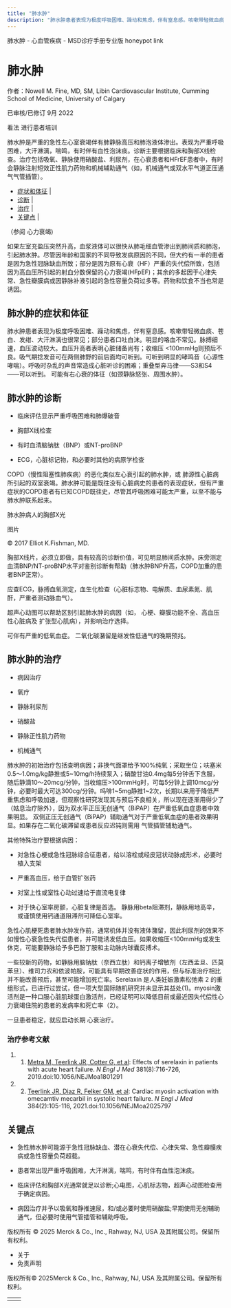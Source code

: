 ```yaml
---
title: "肺水肿"
description: "肺水肿患者表现为极度呼吸困难、躁动和焦虑，伴有窒息感。咳嗽带轻微血痰、苍白、发绀、大汗淋漓也很常见；部分患者口吐白沫。明显的咯血不常见。脉搏细速，血压波动较大。血压升高者表明心脏储备尚有；收缩压 <100mmHg则预后不良。吸气期捻发音可在两侧肺野的前后面均可听到。可听到明显的哮鸣音（心源性哮喘）。呼吸时杂乱的声音常造成心脏听诊的困难；重叠型奔马律——S3和S4——可以听到。 可能有右心衰的体征（如颈静脉怒张、周围水肿）。"
---
```


﻿肺水肿 \- 心血管疾病 \- MSD诊疗手册专业版 honeypot link

# 肺水肿

作者：Nowell M. Fine, MD, SM, Libin Cardiovascular Institute, Cumming School of Medicine, University of
Calgary

已审核/已修订 9月 2022

看法 进行患者培训

肺水肿是严重的急性左心室衰竭伴有肺静脉高压和肺泡液体渗出。表现为严重呼吸困难，大汗淋漓，喘鸣，有时伴有血性泡沫痰。诊断主要根据临床和胸部X线检查。治疗包括吸氧、静脉使用硝酸盐、利尿剂，在心衰患者和HFrEF患者中，有时会静脉注射短效正性肌力药物和机械辅助通气（如，机械通气或双水平气道正压通气气管插管）。

- [症状和体征](#症状和体征_v936433_zh) \|
- [诊断](#诊断_v936436_zh) \|
- [治疗](#治疗_v936452_zh) \|
- [关键点](#关键点_v9008364_zh) \|

（参阅 心力衰竭)

如果左室充盈压突然升高，血浆液体可以很快从肺毛细血管渗出到肺间质和肺泡，引起肺水肿。尽管因年龄和国家的不同导致发病原因的不同，但大约有一半的患者是因为急性冠脉缺血所致；部分是因为原有心衰（HF）严重的失代偿所致，包括因为高血压所引起的射血分数保留的心力衰竭(HFpEF)；其余的多起因于心律失常、急性瓣膜病或因静脉补液引起的急性容量负荷过多等。药物和饮食不当也常是诱因。

## 肺水肿的症状和体征

肺水肿患者表现为极度呼吸困难、躁动和焦虑，伴有窒息感。咳嗽带轻微血痰、苍白、发绀、大汗淋漓也很常见；部分患者口吐白沫。明显的咯血不常见。脉搏细速，血压波动较大。血压升高者表明心脏储备尚有；收缩压 <100mmHg则预后不良。吸气期捻发音可在两侧肺野的前后面均可听到。可听到明显的哮鸣音（心源性哮喘）。呼吸时杂乱的声音常造成心脏听诊的困难；重叠型奔马律——S3和S4——可以听到。 可能有右心衰的体征（如颈静脉怒张、周围水肿）。

## 肺水肿的诊断

- 临床评估显示严重呼吸困难和肺爆破音

- 胸部X线检查

- 有时血清脑钠肽（BNP）或NT-proBNP

- ECG，心脏标记物，和必要时其他的病原学检查


COPD（慢性阻塞性肺疾病）的恶化类似左心衰引起的肺水肿，或 肺源性心脏病所引起的双室衰竭。肺水肿可能是既往没有心脏病史的患者的表现症状，但有严重症状的COPD患者有已知COPD既往史，尽管其呼吸困难可能太严重，以至不能与肺水肿联系起来。

肺水肿病人的胸部X光



图片

© 2017 Elliot K.Fishman, MD.

胸部X线片，必须立即做，具有较高的诊断价值，可见明显肺间质水肿。床旁测定血清BNP/NT-proBNP水平对鉴别诊断有帮助（肺水肿BNP升高，COPD加重的患者BNP正常）。

应查ECG，脉搏血氧测定，血生化检查（心脏标志物、电解质、血尿素氮、肌酐，严重者测动脉血气）。

超声心动图可以帮助区别引起肺水肿的病因（如， 心梗、瓣膜功能不全、高血压性心脏病及 扩张型心肌病），并影响治疗选择。

可伴有严重的低氧血症。 二氧化碳潴留是继发性低通气的晚期预兆。

## 肺水肿的治疗

- 病因治疗

- 氧疗

- 静脉利尿剂

- 硝酸盐

- 静脉正性肌力药物

- 机械通气


肺水肿的初始治疗包括查明病因；非换气面罩给予100%纯氧；采取坐位；呋塞米0.5～1.0mg/kg静推或5~10mg/h持续泵入；硝酸甘油0.4mg每5分钟舌下含服，随后静滴10～20mcg/分钟，当收缩压>100mmHg时，可每5分钟上调10mcg/分钟，必要时最大可达300cg/分钟。吗啡1~5mg静推1~2次，长期以来用于降低严重焦虑和呼吸加速，但观察性研究发现其与预后不良相关，所以现在逐渐用得少了（姑息治疗除外），因为双水平正压无创通气（BiPAP）在严重低氧血症患者中效果明显。 双侧正压无创通气（BiPAP）辅助通气对于严重低氧血症的患者效果明显。如果存在二氧化碳滞留或患者反应迟钝则需用 气管插管辅助通气。

其他特殊治疗要根据病因：

- 对急性心梗或急性冠脉综合征患者，给以溶栓或经皮冠状动脉成形术，必要时植入支架

- 严重高血压，给于血管扩张药

- 对室上性或室性心动过速给于直流电复律

- 对于快心室率房颤，心脏复律是首选。 静脉用beta阻滞剂，静脉用地高辛，或谨慎使用钙通道阻滞剂可降低心室率。


急性心肌梗死患者肺水肿发作前，通常机体并没有液体潴留，因此利尿剂的效果不如慢性心衰急性失代偿患者，并可能诱发低血压。如果收缩压<100mmHg或发生休克，可能要静脉给予多巴酚丁胺和主动脉内球囊反搏术。

一些较新的药物，如静脉用脑钠肽（奈西立肽）和钙离子增敏剂（左西孟旦、匹莫苯旦）、维司力农和依波帕胺，可能具有早期改善症状的作用，但与标准治疗相比并不能改善预后，甚至可能增加死亡率。Serelaxin 是人类妊娠激素松弛素 2 的重组形式，已进行过尝试，但一项大型国际随机研究并未显示其益处(1)。myosin激活剂是一种口服心脏肌球蛋白激活剂，已经证明可以降低目前或最近因失代偿性心力衰竭住院的患者的发病率和死亡率（2）。

一旦患者稳定，就应启动长期 心衰治疗。

### 治疗参考文献

1. 1. [Metra M, Teerlink JR, Cotter G, et al](https://pubmed.ncbi.nlm.nih.gov/31433919/): Effects of serelaxin in patients with acute heart failure. _N Engl J Med_ 381(8):716-726, 2019.doi:10.1056/NEJMoa1801291

2. 2. [Teerlink JR, Diaz R, Felker GM, et al](https://pubmed.ncbi.nlm.nih.gov/33185990/): Cardiac myosin activation with omecamtiv mecarbil in systolic heart failure. _N Engl J Med_ 384(2):105-116, 2021.doi:10.1056/NEJMoa2025797


## 关键点

- 急性肺水肿可能源于急性冠脉缺血、潜在心衰失代偿、心律失常、急性瓣膜疾病或急性容量负荷超载。

- 患者常出现严重呼吸困难，大汗淋漓，喘鸣，有时伴有血性泡沫痰。

- 临床评估和胸部X光通常就足以诊断;心电图，心肌标志物，超声心动图检查用于确定病因。

- 病因治疗并予以吸氧和静推速尿，和/或必要时使用硝酸盐;早期使用无创辅助通气，但必要时使用气管插管和辅助呼吸。




版权所有 © 2025
Merck & Co., Inc., Rahway, NJ, USA 及其附属公司。保留所有权利。

- 关于
- 免责声明

版权所有© 2025Merck & Co., Inc., Rahway, NJ, USA 及其附属公司。保留所有权利。

|     |     |
| --- | --- |
|  |  |